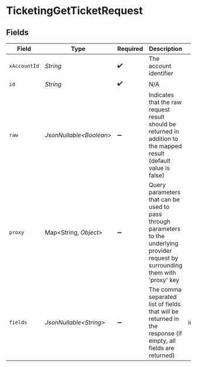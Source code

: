 # TicketingGetTicketRequest


## Fields

| Field                                                                                                                                                                                                                      | Type                                                                                                                                                                                                                       | Required                                                                                                                                                                                                                   | Description                                                                                                                                                                                                                | Example                                                                                                                                                                                                                    |
| -------------------------------------------------------------------------------------------------------------------------------------------------------------------------------------------------------------------------- | -------------------------------------------------------------------------------------------------------------------------------------------------------------------------------------------------------------------------- | -------------------------------------------------------------------------------------------------------------------------------------------------------------------------------------------------------------------------- | -------------------------------------------------------------------------------------------------------------------------------------------------------------------------------------------------------------------------- | -------------------------------------------------------------------------------------------------------------------------------------------------------------------------------------------------------------------------- |
| `xAccountId`                                                                                                                                                                                                               | *String*                                                                                                                                                                                                                   | :heavy_check_mark:                                                                                                                                                                                                         | The account identifier                                                                                                                                                                                                     |                                                                                                                                                                                                                            |
| `id`                                                                                                                                                                                                                       | *String*                                                                                                                                                                                                                   | :heavy_check_mark:                                                                                                                                                                                                         | N/A                                                                                                                                                                                                                        |                                                                                                                                                                                                                            |
| `raw`                                                                                                                                                                                                                      | *JsonNullable\<Boolean>*                                                                                                                                                                                                   | :heavy_minus_sign:                                                                                                                                                                                                         | Indicates that the raw request result should be returned in addition to the mapped result (default value is false)                                                                                                         |                                                                                                                                                                                                                            |
| `proxy`                                                                                                                                                                                                                    | Map\<String, *Object*>                                                                                                                                                                                                     | :heavy_minus_sign:                                                                                                                                                                                                         | Query parameters that can be used to pass through parameters to the underlying provider request by surrounding them with 'proxy' key                                                                                       |                                                                                                                                                                                                                            |
| `fields`                                                                                                                                                                                                                   | *JsonNullable\<String>*                                                                                                                                                                                                    | :heavy_minus_sign:                                                                                                                                                                                                         | The comma separated list of fields that will be returned in the response (if empty, all fields are returned)                                                                                                               | id,remote_id,type,ticket_number,title,creator_id,remote_creator_id,reporters,assignees,content,parent_id,remote_parent_id,closed_at,ticket_url,status,priority,tags,projects,components,organization,created_at,updated_at |